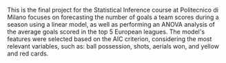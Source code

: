 This is the final project for the Statistical Inference course at Politecnico di Milano focuses on forecasting the number of goals a team scores during a season using a linear model, as well as performing an ANOVA analysis of the average goals scored in the top 5 European leagues. The model's features were selected based on the AIC criterion, considering the most relevant variables, such as: ball possession, shots, aerials won, and yellow and red cards.
